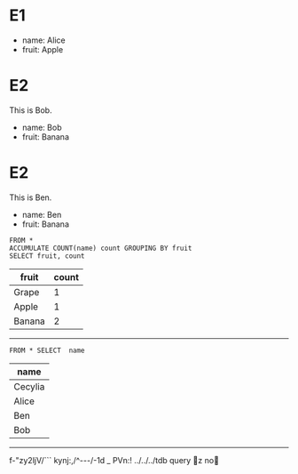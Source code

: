 # E1

 - name: Alice
 - fruit: Apple

# E2

  This is Bob.

 - name: Bob 
 - fruit: Banana

# E2

  This is Ben.

 - name: Ben 
 - fruit: Banana

```tdb-t
FROM * 
ACCUMULATE COUNT(name) count GROUPING BY fruit
SELECT fruit, count 
```
| fruit  | count |
|--------|-------|
| Grape  | 1     |
| Apple  | 1     |
| Banana | 2     |

-----


```tdb-t
FROM * SELECT  name
```
| name    |
|---------|
| Cecylia |
| Alice   |
| Ben     |
| Bob     |

----


f-"zy2ljV/```kynj:,/^---/-1d _PVn:! ../../../tdb query zno

